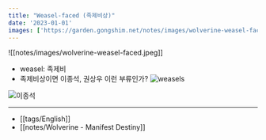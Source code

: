 ```yaml
---
title: "Weasel-faced (족제비상)"
date: '2023-01-01'
images: ['https://garden.gongshim.net/notes/images/wolverine-weasel-faced.jpeg']
---
```

![[notes/images/wolverine-weasel-faced.jpeg]]

- weasel: 족제비
- 족제비상이면 이종석, 권상우 이런 부류인가?
![weasels](https://www.animalspot.net/wp-content/uploads/2022/03/Types-of-Weasels-768x560.jpg)

![이종석](https://thumbnews.nateimg.co.kr/view610///news.nateimg.co.kr/orgImg/kz/2022/12/31/news-p.v1.20221231.a2b08dc5676b4348b86e7c6c8ab1ec8b_P1.jpg)

---
- [[tags/English]]
- [[notes/Wolverine - Manifest Destiny]]